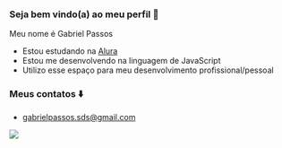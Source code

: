 ### Seja bem vindo(a) ao meu perfil 🫶

Meu nome é Gabriel Passos

- Estou estudando na [Alura](https://alura.com.br)
- Estou me desenvolvendo na linguagem de JavaScript
- Utilizo esse espaço para meu desenvolvimento profissional/pessoal

### Meus contatos ⬇️

- gabrielpassos.sds@gmail.com

![](https://media1.tenor.com/m/F2Yu8YbVV_MAAAAC/hello-cat.gif)
